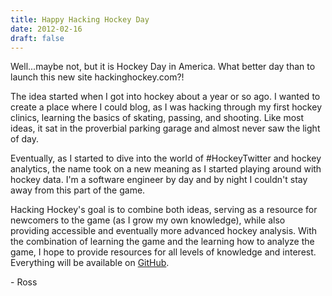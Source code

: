```yaml
---
title: Happy Hacking Hockey Day
date: 2012-02-16
draft: false
---
```




Well...maybe not, but it is Hockey Day in America. What better day than to launch this new site hackinghockey.com?!

The idea started when I got into hockey about a year or so ago. I wanted to create a place where I could blog, as I was hacking through my first hockey clinics, learning the basics of skating, passing, and shooting. Like most ideas, it sat in the proverbial parking garage and almost never saw the light of day.

Eventually, as I started to dive into the world of #HockeyTwitter and hockey analytics, the name took on a new meaning as I started playing around with hockey data. I'm a software engineer by day and by night I couldn't stay away from this part of the game.

Hacking Hockey's goal is to combine both ideas, serving as a resource for newcomers to the game (as I grow my own knowledge), while also providing accessible and eventually more advanced hockey analysis. With the combination of learning the game and the learning how to analyze the game, I hope to provide resources for all levels of knowledge and interest. Everything will be available on [GitHub](https://github.com/hackinghockey).

\- Ross
